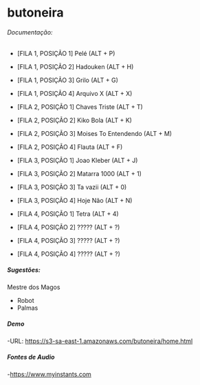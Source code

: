# butoneira
###### Documentação:
	
- [FILA 1, POSIÇÃO 1] Pelé 		(ALT + P)		
- [FILA 1, POSIÇÃO 2] Hadouken 	(ALT + H)
- [FILA 1, POSIÇÃO 3] Grilo		(ALT + G)
- [FILA 1, POSIÇÃO 4] Arquivo X	(ALT + X)     	
	
- [FILA 2, POSIÇÃO 1] Chaves Triste  		(ALT + T)		
- [FILA 2, POSIÇÃO 2] Kiko Bola  		  	(ALT + K)		
- [FILA 2, POSIÇÃO 3] Moises To Entendendo 	(ALT + M)		
- [FILA 2, POSIÇÃO 4] Flauta				(ALT + F)
	
- [FILA 3, POSIÇÃO 1] Joao Kleber				(ALT + J)
- [FILA 3, POSIÇÃO 2] Matarra 1000 				(ALT + 1)
- [FILA 3, POSIÇÃO 3] Ta vazii 					(ALT + 0)
- [FILA 3, POSIÇÃO 4] Hoje Não					(ALT + N)	

- [FILA 4, POSIÇÃO 1] Tetra						(ALT + 4)
- [FILA 4, POSIÇÃO 2] ?????						(ALT + ?)
- [FILA 4, POSIÇÃO 3] ????? 					(ALT + ?)
- [FILA 4, POSIÇÃO 4] ?????						(ALT + ?)
##### Sugestões:
 Mestre dos Magos
- Robot
- Palmas

##### Demo
-URL: https://s3-sa-east-1.amazonaws.com/butoneira/home.html

##### Fontes de Audio
-https://www.myinstants.com